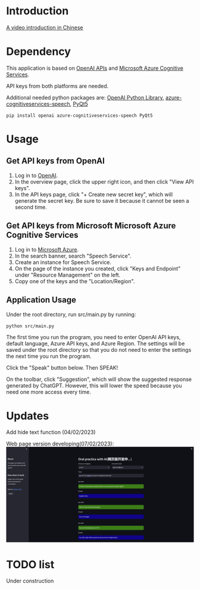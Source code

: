 # Introduction

[A video introduction in Chinese](https://www.bilibili.com/video/BV1Xs4y1p7t8/)

# Dependency

This application is based on [OpenAI APIs](https://openai.com/api/) and [Microsoft Azure Cognitive Services](https://azure.microsoft.com/en-us/products/cognitive-services/#overview).

API keys from both platforms are needed.

Additional needed python packages are: [OpenAI Python Library](https://github.com/openai/openai-python), [azure-cognitiveservices-speech](https://learn.microsoft.com/en-us/azure/cognitive-services/speech-service/), [PyQt5](https://www.riverbankcomputing.com/software/pyqt/)

```
pip install openai azure-cognitiveservices-speech PyQt5
```

# Usage

## Get API keys from OpenAI

1. Log in to [OpenAI](https://openai.com/api/).
2. In the overview page, click the upper right icon, and then click "View API keys".
3. In the API keys page, click "+ Create new secret key", which will generate the secret key. Be sure to save it because it cannot be seen a second time.

## Get API keys from Microsoft Microsoft Azure Cognitive Services

1. Log in to [Microsoft Azure](https://azure.microsoft.com/en-us/free/students/).
2. In the search banner, search "Speech Service".
3. Create an instance for Speech Service.
4. On the page of the instance you created, click "Keys and Endpoint" under "Resource Management" on the left.
5. Copy one of the keys and the "Location/Region".

## Application Usage

Under the root directory, run src/main.py by running:
```
python src/main.py
```

The first time you run the program, you need to enter OpenAI API keys, default language, Azure API keys, and Azure Region. The settings will be saved under the root directory so that you do not need to enter the settings the next time you run the program.

Click the "Speak" button below. Then SPEAK!

On the toolbar, click "Suggestion", which will show the suggested response generated by ChatGPT. However, this will lower the speed because you need one more access every time.

# Updates

Add hide text function (04/02/2023)

Web page version developing(07/02/2023):
![Alt Text](./assets/dev_pic.png)

# TODO list

Under construction
